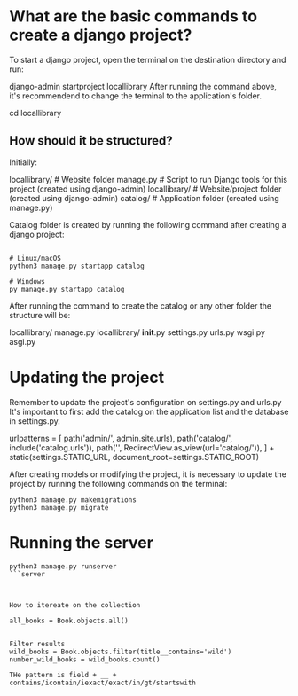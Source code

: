 
# What are the basic commands to create a django project?

To start a django project, open the terminal on the destination directory and run:

django-admin startproject locallibrary
After running the command above, it's recommendend to change the terminal to the application's folder.

cd locallibrary

## How should it be structured? 

Initially:

locallibrary/         # Website folder
    manage.py         # Script to run Django tools for this project (created using django-admin)
    locallibrary/     # Website/project folder (created using django-admin)
    catalog/          # Application folder (created using manage.py)


Catalog folder is created by running the following command after creating a django project:

```

# Linux/macOS
python3 manage.py startapp catalog

# Windows
py manage.py startapp catalog

```

After running the command to create the catalog or any other folder the structure will be:

locallibrary/
    manage.py
    locallibrary/
        __init__.py
        settings.py
        urls.py
        wsgi.py
        asgi.py

# Updating the project 

Remember to update the project's configuration on settings.py and urls.py
It's important to first add the catalog on the application list and the database in settings.py.


urlpatterns = [
    path('admin/', admin.site.urls),
    path('catalog/', include('catalog.urls')),
    path('', RedirectView.as_view(url='catalog/')),
] + static(settings.STATIC_URL, document_root=settings.STATIC_ROOT)


After creating models or modifying the project, it is necessary to update the project by running the following commands on the terminal: 

```
python3 manage.py makemigrations
python3 manage.py migrate
```


# Running the server

```
python3 manage.py runserver
```server



How to itereate on the collection

all_books = Book.objects.all()


Filter results
wild_books = Book.objects.filter(title__contains='wild')
number_wild_books = wild_books.count()

THe pattern is field + __ + contains/icontain/iexact/exact/in/gt/startswith



